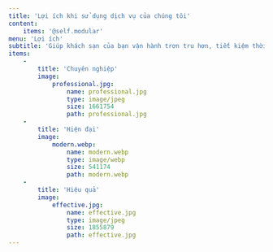 ```yaml
---
title: 'Lợi ích khi sử dụng dịch vụ của chúng tôi'
content:
    items: '@self.modular'
menu: 'Lợi ích'
subtitle: 'Giúp khách sạn của bạn vận hành trơn tru hơn, tiết kiệm thời gian và tối ưu doanh thu với nền tảng thiết kế website hiện đại, chuyên nghiệp.'
items:
    -
        title: 'Chuyên nghiệp'
        image:
            professional.jpg:
                name: professional.jpg
                type: image/jpeg
                size: 1661754
                path: professional.jpg
    -
        title: 'Hiện đại'
        image:
            modern.webp:
                name: modern.webp
                type: image/webp
                size: 541174
                path: modern.webp
    -
        title: 'Hiệu quả'
        image:
            effective.jpg:
                name: effective.jpg
                type: image/jpeg
                size: 1855879
                path: effective.jpg
---
```



